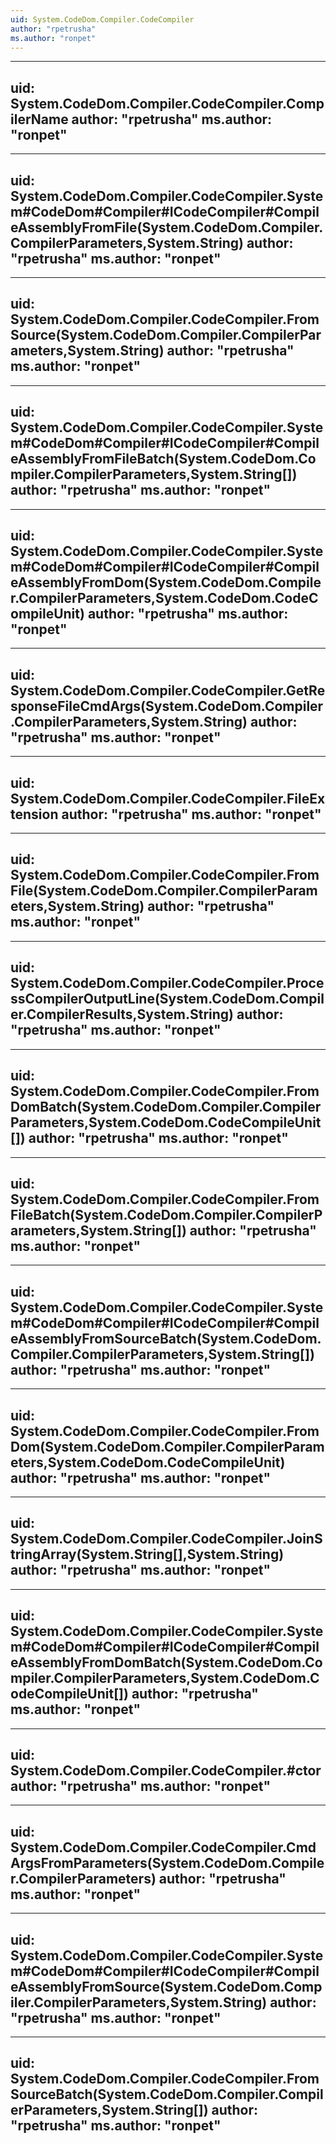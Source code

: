 ```yaml
---
uid: System.CodeDom.Compiler.CodeCompiler
author: "rpetrusha"
ms.author: "ronpet"
---
```


---
uid: System.CodeDom.Compiler.CodeCompiler.CompilerName
author: "rpetrusha"
ms.author: "ronpet"
---

---
uid: System.CodeDom.Compiler.CodeCompiler.System#CodeDom#Compiler#ICodeCompiler#CompileAssemblyFromFile(System.CodeDom.Compiler.CompilerParameters,System.String)
author: "rpetrusha"
ms.author: "ronpet"
---

---
uid: System.CodeDom.Compiler.CodeCompiler.FromSource(System.CodeDom.Compiler.CompilerParameters,System.String)
author: "rpetrusha"
ms.author: "ronpet"
---

---
uid: System.CodeDom.Compiler.CodeCompiler.System#CodeDom#Compiler#ICodeCompiler#CompileAssemblyFromFileBatch(System.CodeDom.Compiler.CompilerParameters,System.String[])
author: "rpetrusha"
ms.author: "ronpet"
---

---
uid: System.CodeDom.Compiler.CodeCompiler.System#CodeDom#Compiler#ICodeCompiler#CompileAssemblyFromDom(System.CodeDom.Compiler.CompilerParameters,System.CodeDom.CodeCompileUnit)
author: "rpetrusha"
ms.author: "ronpet"
---

---
uid: System.CodeDom.Compiler.CodeCompiler.GetResponseFileCmdArgs(System.CodeDom.Compiler.CompilerParameters,System.String)
author: "rpetrusha"
ms.author: "ronpet"
---

---
uid: System.CodeDom.Compiler.CodeCompiler.FileExtension
author: "rpetrusha"
ms.author: "ronpet"
---

---
uid: System.CodeDom.Compiler.CodeCompiler.FromFile(System.CodeDom.Compiler.CompilerParameters,System.String)
author: "rpetrusha"
ms.author: "ronpet"
---

---
uid: System.CodeDom.Compiler.CodeCompiler.ProcessCompilerOutputLine(System.CodeDom.Compiler.CompilerResults,System.String)
author: "rpetrusha"
ms.author: "ronpet"
---

---
uid: System.CodeDom.Compiler.CodeCompiler.FromDomBatch(System.CodeDom.Compiler.CompilerParameters,System.CodeDom.CodeCompileUnit[])
author: "rpetrusha"
ms.author: "ronpet"
---

---
uid: System.CodeDom.Compiler.CodeCompiler.FromFileBatch(System.CodeDom.Compiler.CompilerParameters,System.String[])
author: "rpetrusha"
ms.author: "ronpet"
---

---
uid: System.CodeDom.Compiler.CodeCompiler.System#CodeDom#Compiler#ICodeCompiler#CompileAssemblyFromSourceBatch(System.CodeDom.Compiler.CompilerParameters,System.String[])
author: "rpetrusha"
ms.author: "ronpet"
---

---
uid: System.CodeDom.Compiler.CodeCompiler.FromDom(System.CodeDom.Compiler.CompilerParameters,System.CodeDom.CodeCompileUnit)
author: "rpetrusha"
ms.author: "ronpet"
---

---
uid: System.CodeDom.Compiler.CodeCompiler.JoinStringArray(System.String[],System.String)
author: "rpetrusha"
ms.author: "ronpet"
---

---
uid: System.CodeDom.Compiler.CodeCompiler.System#CodeDom#Compiler#ICodeCompiler#CompileAssemblyFromDomBatch(System.CodeDom.Compiler.CompilerParameters,System.CodeDom.CodeCompileUnit[])
author: "rpetrusha"
ms.author: "ronpet"
---

---
uid: System.CodeDom.Compiler.CodeCompiler.#ctor
author: "rpetrusha"
ms.author: "ronpet"
---

---
uid: System.CodeDom.Compiler.CodeCompiler.CmdArgsFromParameters(System.CodeDom.Compiler.CompilerParameters)
author: "rpetrusha"
ms.author: "ronpet"
---

---
uid: System.CodeDom.Compiler.CodeCompiler.System#CodeDom#Compiler#ICodeCompiler#CompileAssemblyFromSource(System.CodeDom.Compiler.CompilerParameters,System.String)
author: "rpetrusha"
ms.author: "ronpet"
---

---
uid: System.CodeDom.Compiler.CodeCompiler.FromSourceBatch(System.CodeDom.Compiler.CompilerParameters,System.String[])
author: "rpetrusha"
ms.author: "ronpet"
---
